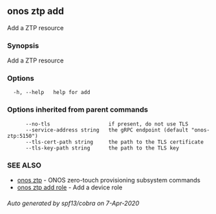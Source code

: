 ## onos ztp add

Add a ZTP resource

### Synopsis

Add a ZTP resource

### Options

```
  -h, --help   help for add
```

### Options inherited from parent commands

```
      --no-tls                   if present, do not use TLS
      --service-address string   the gRPC endpoint (default "onos-ztp:5150")
      --tls-cert-path string     the path to the TLS certificate
      --tls-key-path string      the path to the TLS key
```

### SEE ALSO

* [onos ztp](onos_ztp.md)	 - ONOS zero-touch provisioning subsystem commands
* [onos ztp add role](onos_ztp_add_role.md)	 - Add a device role

###### Auto generated by spf13/cobra on 7-Apr-2020

